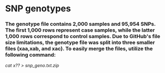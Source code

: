 SNP genotypes
=====================================================================

### The genotype file contains 2,000 samples and 95,954 SNPs. The first 1,000 rows represent case samples, while the latter 1,000 rows correspond to control samples. Due to GitHub's file size limitations, the genotype file was split into three smaller files (xaa,xab, and xac). To easily merge the files, utilize the following command:

 *cat x?? > snp_geno.txt.zip*
